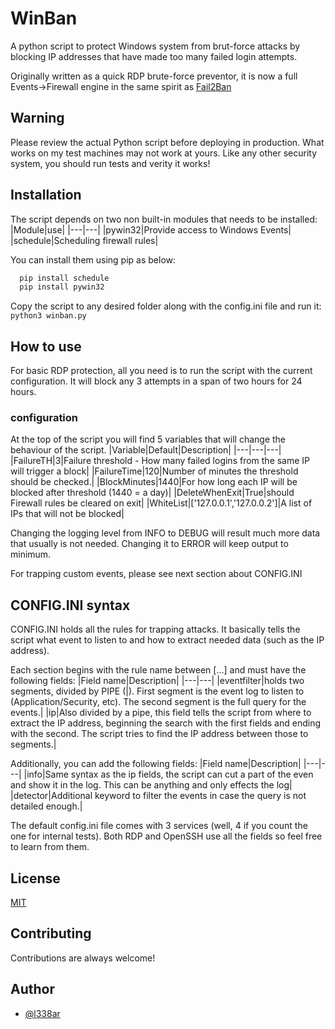 
# WinBan

A python script to protect Windows system from brut-force attacks by blocking IP addresses that have made too many failed login attempts.

Originally  written as a quick RDP brute-force preventor, it is now a full Events->Firewall engine in the same spirit as [Fail2Ban](https://github.com/fail2ban/fail2ban)
## Warning
Please review the actual Python script before deploying in production. What works on my test machines may not work at yours. Like any other security system, you should run tests and verity it works!
## Installation

The script depends on two non built-in modules that needs to be installed:
|Module|use|
|---|---|
|pywin32|Provide access to Windows Events|
|schedule|Scheduling firewall rules|

You can install them using pip as below:
```cmd
  pip install schedule
  pip install pywin32
```

 Copy the script to any desired folder along with the config.ini file and run it:
 ``python3 winban.py``   
## How to use

For basic RDP protection, all you need is to run the script with the current configuration.
It will block any 3 attempts in a span of two hours for 24 hours.

### configuration
At the top of the script you will find 5 variables that will change the behaviour of the script.
|Variable|Default|Description|
|---|---|---|
|FailureTH|3|Failure threshold - How many failed logins from the same IP will trigger a block|
|FailureTime|120|Number of minutes the threshold should be checked.|
|BlockMinutes|1440|For how long each IP will be blocked after threshold (1440 = a day)|
|DeleteWhenExit|True|should Firewall rules be cleared on exit|
|WhiteList|['127.0.0.1','127.0.0.2']|A list of IPs that will not be blocked|

Changing the logging level from INFO to DEBUG will result much more data that usually is not needed. Changing it to ERROR will keep output to minimum.

For trapping custom events, please see next section about CONFIG.INI
## CONFIG.INI syntax

CONFIG.INI holds all the rules for trapping attacks. It basically tells the script what event to listen to and how to extract needed data (such as the IP address).

Each section begins with the rule name between [...] and must have the following fields:
|Field name|Description|
|---|---|
|eventfilter|holds two segments, divided by PIPE (\|). First segment is the event log to listen to (Application/Security, etc). The second segment is the full query for the events.|
|ip|Also divided by a pipe, this field tells the script from where to extract the IP address, beginning the search with the first fields and ending with the second. The script tries to find the IP address between those to segments.|

Additionally, you can add the following fields:
|Field name|Description|
|---|---|
|info|Same syntax as the ip fields, the script can cut a part of the even and show it in the log. This can be anything and only effects the log|
|detector|Additional keyword to filter the events in case the query is not detailed enough.|

The default config.ini file comes with 3 services (well, 4 if you count the one for internal tests). Both RDP and OpenSSH use all the fields so feel free to learn from them.

## License

[MIT](https://choosealicense.com/licenses/mit/)


## Contributing

Contributions are always welcome!

## Author

- [@l338ar](https://github.com/L338ar)

